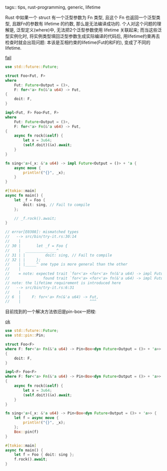 tags:: tips, rust-programming, generic, lifetime

Rust 中如果一个 struct 有一个泛型参数为 Fn 类型, 且这个 Fn 也返回一个泛型类型,
且跟Fn的参数有 lifetime 的约数, 那么是无法编译成功的.
个人对这个问题的理解是, 泛型定义(where)中, 无法把2个泛型参数使用 lifetime
关联起来; 而当这些泛型实例化时, 将实例类型填回泛型参数生成实际编译的代码后,
用lifetime约束再去检查时就会出现问题: 本该是互相约束的lifetime(Fut的和F的),
变成了不同的lifetime.

[fail](../rust-playground/src/bin/async-fn-as-generic.rs)

```rust
use std::future::Future;

struct Foo<Fut, F>
where
    Fut: Future<Output = ()>,
    F: for<'a> Fn(&'a u64) -> Fut,
{
    doit: F,
}

impl<Fut, F> Foo<Fut, F>
where
    Fut: Future<Output = ()>,
    F: for<'a> Fn(&'a u64) -> Fut,
{
    async fn rock(&self) {
        let x = 3u64;
        (self.doit)(&x).await;
    }
}

fn sing<'a>(_x: &'a u64) -> impl Future<Output = ()> + 'a {
    async move {
        println!("{}", _x);
    }
}

#[tokio::main]
async fn main() {
    let _f = Foo {
        doit: sing, // Fail to compile
    };

    // _f.rock().await;
}

// error[E0308]: mismatched types
//   --> src/bin/try-it.rs:30:14
//    |
// 30 |       let _f = Foo {
//    |  ______________^
// 31 | |         doit: sing, // Fail to compile
// 32 | |     };
//    | |_____^ one type is more general than the other
//    |
//    = note: expected trait `for<'a> <for<'a> fn(&'a u64) -> impl Future<Output = ()> + 'a {sing} as FnOnce<(&'a u64,)>>`
//               found trait `for<'a> <for<'a> fn(&'a u64) -> impl Future<Output = ()> + 'a {sing} as FnOnce<(&'a u64,)>>`
// note: the lifetime requirement is introduced here
//   --> src/bin/try-it.rs:6:31
//    |
// 6  |     F: for<'a> Fn(&'a u64) -> Fut,
//    |                               ^^^
```

目前找到的一个解决方法依旧是pin-box一把梭:

[ok](../rust-playground/src/bin/async-fn-as-generic-pin-box.rs)

```rust
use std::future::Future;
use std::pin::Pin;

struct Foo<F>
where F: for<'a> Fn(&'a u64) -> Pin<Box<dyn Future<Output = ()> + 'a>>
{
    doit: F,
}

impl<F> Foo<F>
where F: for<'a> Fn(&'a u64) -> Pin<Box<dyn Future<Output = ()> + 'a>>
{
    async fn rock(&self) {
        let x = 3u64;
        (self.doit)(&x).await;
    }
}

fn sing<'a>(_x: &'a u64) -> Pin<Box<dyn Future<Output = ()> + 'a>> {
    let f = async move {
        println!("{}", _x);
    };
    Box::pin(f)
}

#[tokio::main]
async fn main() {
    let f = Foo { doit: sing };
    f.rock().await;
}
```
